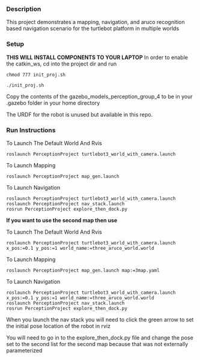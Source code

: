 ### Description

This project demonstrates a mapping, navigation, and aruco recognition based navigation scenario for the turtlebot platform in multiple worlds

### Setup
__THIS WILL INSTALL COMPONENTS TO YOUR LAPTOP__
In order to enable the catkin_ws, cd into the project dir and run

```
chmod 777 init_proj.sh

./init_proj.sh
```

Copy the contents of the gazebo_models_perception_group_4 to be in your .gazebo folder in your home directory

The URDF for the robot is unused but available in this repo.

### Run Instructions

To Launch The Default World And Rvis

`roslaunch PerceptionProject turtlebot3_world_with_camera.launch`

To Launch Mapping 

`roslaunch PerceptionProject map_gen.launch`

To Launch Navigation
```
roslaunch PerceptionProject turtlebot3_world_with_camera.launch
roslaunch PerceptionProject nav_stack.launch
rosrun PerceptionProject explore_then_dock.py
```

__If you want to use the second map then use__


To Launch The Default World And Rvis

`roslaunch PerceptionProject turtlebot3_world_with_camera.launch x_pos:=0.1 y_pos:=1 world_name:=three_aruco_world.world`

To Launch Mapping 

`roslaunch PerceptionProject map_gen.launch map:=3map.yaml`

To Launch Navigation
```
roslaunch PerceptionProject turtlebot3_world_with_camera.launch x_pos:=0.1 y_pos:=1 world_name:=three_aruco_world.world
roslaunch PerceptionProject nav_stack.launch
rosrun PerceptionProject explore_then_dock.py
```

When you launch the nav stack you will need to click the green arrow to set the initial pose location of the robot in rviz

You will need to go in to the explore_then_dock.py file and change the pose set to the second list for the second map because that was not externally parameterized
